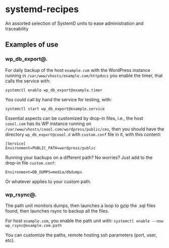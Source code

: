 # systemd-recipes
An assorted selection of SystemD units to ease administration and traceability

## Examples of use

### wp_db_export@.

For daily backup of the host `example.com` with the WordPress instance running in `/var/www/vhosts/example.com/httpdocs`
you enable the timer, that calls the service with:

    systemctl enable wp_db_export@example.timer
  
You could call by hand the service for testing, with:

    systemctl start wp_db_export@example.service
  
Essential aspects can be customized by drop-in files, i.e., the host `coool.com` has its WP instance running on
`/var/www/vhosts/coool.com/wordpress/public/cms`, then you should have the directory `wp_db_export@coool.d` with `custom.conf` file in it, with this content:

```systemd
[Service]
Environment=PUBLIC_PATH=wordpress/public
```

Running your backups on a different path? No worries? Just add to the drop-in file `custom.conf`:

```systemd
Environment=DB_DUMPS=media/dbdumps
```
  
Or whatever applies to your custom path.

### wp_rsync@.

The path unit monitors dumps, then launches a loop to gzip the .sql files found, then launches rsync to backup all the files.

For host `example.com`, you enable the path unit with: `systemctl enable --now wp_rsync@example.com.path`

You can customize the paths, remote hosting ssh parameters (port, user, etc).



